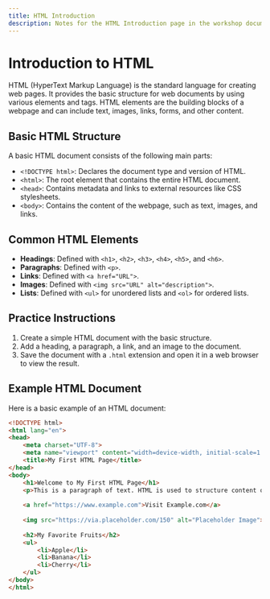 ```yaml
---
title: HTML Introduction
description: Notes for the HTML Introduction page in the workshop documentation site.
---
```


# Introduction to HTML

HTML (HyperText Markup Language) is the standard language for creating web pages. It provides the basic structure for web documents by using various elements and tags. HTML elements are the building blocks of a webpage and can include text, images, links, forms, and other content.

## Basic HTML Structure

A basic HTML document consists of the following main parts:
- `<!DOCTYPE html>`: Declares the document type and version of HTML.
- `<html>`: The root element that contains the entire HTML document.
- `<head>`: Contains metadata and links to external resources like CSS stylesheets.
- `<body>`: Contains the content of the webpage, such as text, images, and links.

## Common HTML Elements

- **Headings**: Defined with `<h1>`, `<h2>`, `<h3>`, `<h4>`, `<h5>`, and `<h6>`.
- **Paragraphs**: Defined with `<p>`.
- **Links**: Defined with `<a href="URL">`.
- **Images**: Defined with `<img src="URL" alt="description">`.
- **Lists**: Defined with `<ul>` for unordered lists and `<ol>` for ordered lists.

## Practice Instructions

1. Create a simple HTML document with the basic structure.
2. Add a heading, a paragraph, a link, and an image to the document.
3. Save the document with a `.html` extension and open it in a web browser to view the result.

## Example HTML Document

Here is a basic example of an HTML document:

```html
<!DOCTYPE html>
<html lang="en">
<head>
    <meta charset="UTF-8">
    <meta name="viewport" content="width=device-width, initial-scale=1.0">
    <title>My First HTML Page</title>
</head>
<body>
    <h1>Welcome to My First HTML Page</h1>
    <p>This is a paragraph of text. HTML is used to structure content on the web.</p>
    
    <a href="https://www.example.com">Visit Example.com</a>
    
    <img src="https://via.placeholder.com/150" alt="Placeholder Image">
    
    <h2>My Favorite Fruits</h2>
    <ul>
        <li>Apple</li>
        <li>Banana</li>
        <li>Cherry</li>
    </ul>
</body>
</html>
